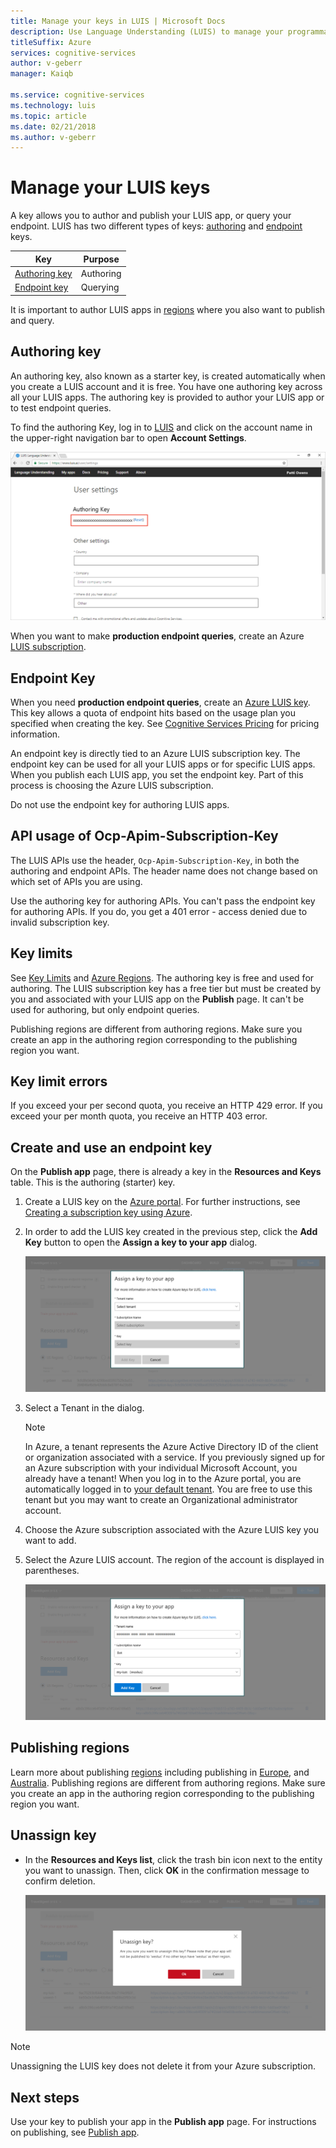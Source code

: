 ```yaml
---
title: Manage your keys in LUIS | Microsoft Docs
description: Use Language Understanding (LUIS) to manage your programmatic API, endpoint, and external keys. 
titleSuffix: Azure
services: cognitive-services
author: v-geberr
manager: Kaiqb

ms.service: cognitive-services
ms.technology: luis
ms.topic: article
ms.date: 02/21/2018
ms.author: v-geberr
---
```


# Manage your LUIS keys
A key allows you to author and publish your LUIS app, or query your endpoint. LUIS has two different types of keys: [authoring](#programmatic-key) and [endpoint](#endpoint-key) keys. 

|Key|Purpose|
|--|--|
|[Authoring key](#programmatic-key)|Authoring|
|[Endpoint key](#endpoint-key)| Querying|

It is important to author LUIS apps in [regions](luis-reference-regions.md#publishing-regions) where you also want to publish and query.

<a name="programmatic-key" ></a>
## Authoring key

An authoring key, also known as a starter key, is created automatically when you create a LUIS account and it is free. You have one authoring key across all your LUIS apps. The authoring key is provided to author your LUIS app or to test endpoint queries. 

To find the authoring Key, log in to [LUIS][LUIS] and click on the account name in the upper-right navigation bar to open **Account Settings**.

![authoring Key](./media/luis-manage-keys/programatic-key.png)

When you want to make **production endpoint queries**, create an Azure [LUIS subscription](https://azure.microsoft.com/pricing/details/cognitive-services/language-understanding-intelligent-services/). 


## Endpoint Key
 When you need **production endpoint queries**, create an [Azure LUIS key](https://azure.microsoft.com/pricing/details/cognitive-services/language-understanding-intelligent-services/). This key allows a quota of endpoint hits based on the usage plan you specified when creating the key. See [Cognitive Services Pricing](https://azure.microsoft.com/pricing/details/cognitive-services/language-understanding-intelligent-services/?v=17.23h) for pricing information.

An endpoint key is directly tied to an Azure LUIS subscription key. The endpoint key can be used for all your LUIS apps or for specific LUIS apps. When you publish each LUIS app, you set the endpoint key. Part of this process is choosing the Azure LUIS subscription.  

Do not use the endpoint key for authoring LUIS apps.

## API usage of Ocp-Apim-Subscription-Key
The LUIS APIs use the header, `Ocp-Apim-Subscription-Key`, in both the authoring and endpoint APIs. The header name does not change based on which set of APIs you are using. 

Use the authoring key for authoring APIs. You can't pass the endpoint key for authoring APIs. If you do, you get a 401 error - access denied due to invalid subscription key. 

## Key limits
See [Key Limits](luis-boundaries.md#key-limits) and [Azure Regions](luis-reference-regions.md). The authoring key is free and used for authoring. The LUIS subscription key has a free tier but must be created by you and associated with your LUIS app on the **Publish** page. It can't be used for authoring, but only endpoint queries.

Publishing regions are different from authoring regions. Make sure you create an app in the authoring region corresponding to the publishing region you want.

## Key limit errors
If you exceed your per second quota, you receive an HTTP 429 error. If you exceed your per month quota, you receive an HTTP 403 error. 

## Create and use an endpoint key
On the **Publish app** page, there is already a key in the **Resources and Keys** table. This is the authoring (starter) key. 

1. Create a LUIS key on the [Azure portal](https://portal.azure.com). For further instructions, see [Creating a subscription key using Azure](AzureIbizaSubscription.md).
 
2. In order to add the LUIS key created in the previous step, click the **Add Key** button to open the **Assign a key to your app** dialog. 

    ![Assign a key to your app](./media/luis-manage-keys/assign-key.png)
3. Select a Tenant in the dialog. 
 
    > [!Note]
    > In Azure, a tenant represents the Azure Active Directory ID of the client or organization associated with a service. If you previously signed up for an Azure subscription with your individual Microsoft Account, you already have a tenant! When you log in to the Azure portal, you are automatically logged in to [your default tenant](https://docs.microsoft.com/azure/active-directory/develop/active-directory-howto-tenant). You are free to use this tenant but you may want to create an Organizational administrator account.

4. Choose the Azure subscription associated with the Azure LUIS key you want to add.

5. Select the Azure LUIS account. The region of the account is displayed in parentheses. 

    ![Choose the key](./media/luis-manage-keys/assign-key-filled-out.png)


<!-- content moved to luis-reference-regions.md, need replacement links-->
<a name="regions-and-keys"></a>
<a name="publishing-to-europe"></a>
<a name="publishing-to-australia"></a>

## Publishing regions
Learn more about publishing [regions](luis-reference-regions.md) including publishing in [Europe](luis-reference-regions.md#publishing-to-europe), and [Australia](luis-reference-regions.md#publishing-to-australia). Publishing regions are different from authoring regions. Make sure you create an app in the authoring region corresponding to the publishing region you want.


## Unassign key

* In the **Resources and Keys list**, click the trash bin icon next to the entity you want to unassign. Then, click **OK** in the confirmation message to confirm deletion.
 
    ![Unassign Entity](./media/luis-manage-keys/unassign-key.png)

> [!NOTE]
> Unassigning the LUIS key does not delete it from your Azure subscription.

## Next steps

Use your key to publish your app in the **Publish app** page. For instructions on publishing, see [Publish app](PublishApp.md).

[LUIS]: luis-reference-regions.md